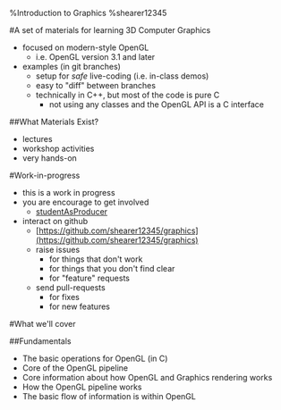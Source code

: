 %Introduction to Graphics
%shearer12345

#A set of materials for learning 3D Computer Graphics

- focused on modern-style OpenGL
  - i.e. OpenGL version 3.1 and later
- examples (in git branches)
  - setup for *safe* live-coding (i.e. in-class demos)
  - easy to "diff" between branches
  - technically in C++, but most of the code is pure C
    - not using any classes and the OpenGL API is a C interface

##What Materials Exist?

- lectures
- workshop activities
- very hands-on

#Work-in-progress

- this is a work in progress
- you are encourage to get involved
  - [studentAsProducer](studentAsProducer.html)
- interact on github
  - [https://github.com/shearer12345/graphics](https://github.com/shearer12345/graphics)
  - raise issues
    - for things that don't work
    - for things that you don't find clear
    - for "feature" requests
  - send pull-requests
    - for fixes
    - for new features

#What we'll cover

##Fundamentals

- The basic operations for OpenGL (in C)
- Core of the OpenGL pipeline
- Core information about how OpenGL and Graphics rendering works
- How the OpenGL pipeline works
- The basic flow of information is within OpenGL
